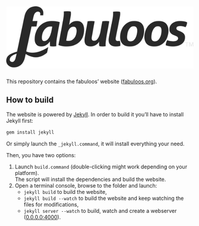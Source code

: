 # [![fabuloos](https://github.com/egeny/fabuloos-website/raw/master/img/fabuloos.svg)](http://fabuloos.org)

This repository contains the fabuloos’ website ([fabuloos.org](http://fabuloos.org)).

## How to build

The website is powered by [Jekyll](http://jekyllrb.com). In order to build it you’ll have to install Jekyll first:

```bash
gem install jekyll
```

Or simply launch the `_jekyll.command`, it will install everything your need.

Then, you have two options:

1. Launch `build.command` (double-clicking might work depending on your platform).  
The script will install the dependencies and build the website.
2. Open a terminal console, browse to the folder and launch:  
	* `jekyll build` to build the website,
	* `jekyll build --watch` to build the website and keep watching the files for modifications,
	* `jekyll server --watch` to build, watch and create a webserver ([0.0.0.0:4000](http://0.0.0.0:4000)).
